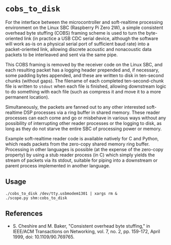 # `cobs_to_disk`

For the interface between the microcontroller and soft-realtime processing environment on the Linux SBC (Raspberry Pi Zero 2W), a simple consistent overhead byte stuffing (COBS) framing scheme is used to turn the byte-oriented link (in practice a USB CDC serial device, although the software will work as-is on a physical serial port of sufficient baud rate) into a packet-oriented link, allowing discrete acoustic and nonacoustic data packets to be interleaved and sent via the same pipe.

 This COBS framing is removed by the receiver code on the Linux SBC, and each resulting packet has a logging header prepended and, if necessary, some padding bytes appended, and these are written to disk in ten-second chunks (without gaps). The filename of each completed ten-second-chunk file is written to `stdout` when each file is finished, allowing downstream logic to do something with each file (such as compress it and move it to a more permanent location).
 
 Simultaneously, the packets are fanned out to any other interested soft-realtime DSP processes via a ring buffer in shared memory. These reader processes can each come and go or misbehave in various ways without any possibility of interrupting other reader processes or the logging to disk, as long as they do not starve the entire SBC of processing power or memory.

Example soft-realtime reader code is available natively for C and Python, which reads packets from the zero-copy shared memory ring buffer. Processing in other languages is possible (at the expense of the zero-copy property) by using a stub reader process (in C) which simply yields the stream of packets via its stdout, suitable for piping into a downstream or parent process implemented in another language.

## Usage

    ./cobs_to_disk /dev/tty.usbmodem1301 | xargs rm &
    ./scope.py shm:cobs_to_disk

## References

- S. Cheshire and M. Baker, "Consistent overhead byte stuffing," in IEEE/ACM Transactions on Networking, vol. 7, no. 2, pp. 159-172, April 1999, doi: 10.1109/90.769765.
